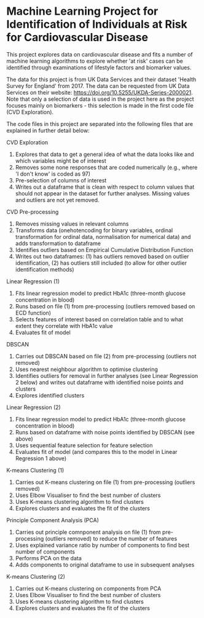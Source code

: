 # Machine Learning Project for Identification of Individuals at Risk for Cardiovascular Disease
This project explores data on cardiovascular disease and fits a number of machine learning algorithms to explore whether 'at risk' cases can be identified through examinations of lifestyle factors and biomarker values. 

The data for this project is from UK Data Services and their dataset 'Health Survey for England' from 2017. The data can be requested from UK Data Services on their website: https://doi.org/10.5255/UKDA-Series-2000021. Note that only a selection of data is used in the project here as the project focuses mainly on biomarkers - this selection is made in the first code file (CVD Exploration). 

The code files in this project are separated into the following files that are explained in further detail below:

CVD Exploration
1. Explores that data to get a general idea of what the data looks like and which variables might be of interest
2. Removes some none responses that are coded numerically (e.g., where 'I don't know' is coded as 97)
3. Pre-selection of columns of interest
4. Writes out a dataframe that is clean with respect to column values that should not appear in the dataset for further analyses. Missing values and outliers are not yet removed.

CVD Pre-processing
1. Removes missing values in relevant columns
2. Transforms data (onehotencoding for binary variables, ordinal transformation for ordinal data, normalisation for numerical data) and adds transformation to dataframe
3. Identifies outliers based on Empirical Cumulative Distribution Function
4. Writes out two dataframes: (1) has outliers removed based on outlier identification, (2) has outliers still included (to allow for other outlier identification methods)

Linear Regression (1)
1. Fits linear regression model to predict HbA1c (three-month glucose concentration in blood)
2. Runs based on file (1) from pre-processing (outliers removed based on ECD function)
3. Selects features of interest based on correlation table and to what extent they correlate with HbA1c value
4. Evaluates fit of model

DBSCAN
1. Carries out DBSCAN based on file (2) from pre-processing (outliers not removed)
2. Uses nearest neighbour algorithm to optimise clustering
3. Identifies outliers for removal in further analyses (see Linear Regression 2 below) and writes out dataframe with identified noise points and clusters
4. Explores identified clusters

Linear Regression (2)
1. Fits linear regression model to predict HbA1c (three-month glucose concentration in blood)
2. Runs based on dataframe with noise points identified by DBSCAN (see above)
3. Uses sequential feature selection for feature selection
4. Evaluates fit of model (and compares this to the model in Linear Regression 1 above)

K-means Clustering (1)
1. Carries out K-means clustering on file (1) from pre-processing (outliers removed)
2. Uses Elbow Visualiser to find the best number of clusters
3. Uses K-means clustering algorithm to find clusters
4. Explores clusters and evaluates the fit of the clusters

Principle Component Analysis (PCA)
1. Carries out principle comnponent analysis on file (1) from pre-processing (outliers removed) to reduce the number of features
2. Uses explained variance ratio by number of components to find best number of components
3. Performs PCA on the data
4. Adds components to original dataframe to use in subsequent analyses

K-means Clustering (2)
1. Carries out K-means clustering on components from PCA
2. Uses Elbow Visualiser to find the best number of clusters
3. Uses K-means clustering algorithm to find clusters
4. Explores clusters and evaluates the fit of the clusters
